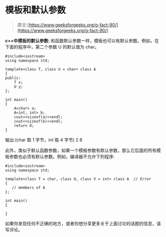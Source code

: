 # 模板和默认参数

> 原文:[https://www.geeksforgeeks.org/g-fact-90/](https://www.geeksforgeeks.org/g-fact-90/)

**c++中模板的默认参数:**
和函数默认参数一样，模板也可以有默认参数。例如，在下面的程序中，第二个参数 U 的默认值为 char。

```
#include<iostream>
using namespace std;

template<class T, class U = char> class A
{
public:
    T x;
    U y;
};

int main()
{
    A<char> a;
    A<int, int> b;
    cout<<sizeof(a)<<endl;
    cout<<sizeof(b)<<endl;
    return 0;
}
```

输出:(char 取 1 字节，int 取 4 字节)
2
8

此外，类似于默认函数参数，如果一个模板参数有默认参数，那么它后面的所有模板参数也必须有默认参数。例如，编译器不允许下列程序:

```
#include<iostream>
using namespace std;

template<class T = char, class U, class V = int> class A  // Error
{ 
   // members of A
};

int main()
{

} 
```

如果你发现任何不正确的地方，或者你想分享更多关于上面讨论的话题的信息，请写评论。